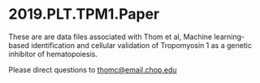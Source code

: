 # 2019.PLT.TPM1.Paper

These are are data files associated with Thom et al, Machine learning-based identification and cellular validation of Tropomyosin 1 as a genetic inhibitor of hematopoiesis. 

Please direct questions to thomc@email.chop.edu

